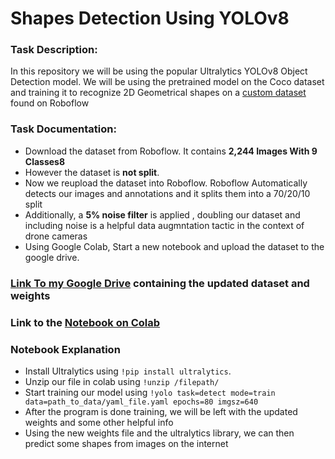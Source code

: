 # Shapes Detection Using YOLOv8

### Task Description:
In this repository we will be using the popular Ultralytics YOLOv8 Object Detection model. We will be using the pretrained model on the Coco dataset and training it to recognize 2D Geometrical shapes on a [custom dataset](https://universe.roboflow.com/new-workspace-qsre9/geometry_shapes/dataset/1) found on Roboflow 



### Task Documentation:
-   Download the dataset from Roboflow. It contains **2,244 Images With 9 Classes8**
-   However the dataset is **not split**.
-   Now we reupload the dataset into Roboflow. Roboflow Automatically detects our images and annotations and it splits them into a 70/20/10 split
-   Additionally, a **5% noise filter** is applied , doubling our dataset and including noise is a helpful data augmntation tactic in the context of drone cameras
-   Using Google Colab, Start a new notebook and upload the dataset to the google drive.


### [Link To my Google Drive](https://drive.google.com/drive/folders/1Prp1y9v7p-kV8tcZbUFFVlCJ6Hs4p18O?usp=drive_link) containing the updated dataset and weights 
### Link to the [Notebook on Colab](https://colab.research.google.com/drive/1btaJXDv1dKLi7Iw48uCCZt42XKYG97iG?usp=sharing)

### Notebook Explanation

-   Install Ultralytics using `!pip install ultralytics`.
-   Unzip our file in colab using `!unzip /filepath/`
-   Start training our model using `!yolo task=detect mode=train data=path_to_data/yaml_file.yaml epochs=80 imgsz=640`
-   After the program is done training, we will be left with the updated weights and some other helpful info
-   Using the new weights file and the ultralytics library, we can then predict some shapes from images on the internet
